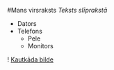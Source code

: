 #Mans virsraksts
*Teksts slīprakstā*

* Dators
* Telefons
	* Pele
	* Monitors
	
! [Kautkāda bilde](https://steamuserimages-a.akamaihd.net/ugc/941709893622010494/166533CE5ABFEED8EA5FAF09A11A9874E30FDCAD/)
	